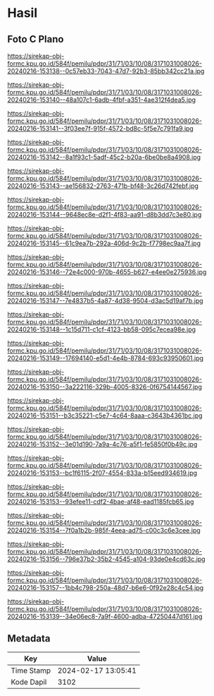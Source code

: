 # Hasil

## Foto C Plano

https://sirekap-obj-formc.kpu.go.id/584f/pemilu/pdpr/31/71/03/10/08/3171031008026-20240216-153138--0c57eb33-7043-47d7-92b3-85bb342cc21a.jpg

https://sirekap-obj-formc.kpu.go.id/584f/pemilu/pdpr/31/71/03/10/08/3171031008026-20240216-153140--48a107c1-6adb-4fbf-a351-4ae312f4dea5.jpg

https://sirekap-obj-formc.kpu.go.id/584f/pemilu/pdpr/31/71/03/10/08/3171031008026-20240216-153141--3f03ee7f-915f-4572-bd8c-5f5e7c791fa9.jpg

https://sirekap-obj-formc.kpu.go.id/584f/pemilu/pdpr/31/71/03/10/08/3171031008026-20240216-153142--8a1f93c1-5adf-45c2-b20a-6be0be8a4908.jpg

https://sirekap-obj-formc.kpu.go.id/584f/pemilu/pdpr/31/71/03/10/08/3171031008026-20240216-153143--ae156832-2763-471b-bf48-3c26d742febf.jpg

https://sirekap-obj-formc.kpu.go.id/584f/pemilu/pdpr/31/71/03/10/08/3171031008026-20240216-153144--9648ec8e-d2f1-4f83-aa91-d8b3dd7c3e80.jpg

https://sirekap-obj-formc.kpu.go.id/584f/pemilu/pdpr/31/71/03/10/08/3171031008026-20240216-153145--61c9ea7b-292a-406d-9c2b-f7798ec9aa7f.jpg

https://sirekap-obj-formc.kpu.go.id/584f/pemilu/pdpr/31/71/03/10/08/3171031008026-20240216-153146--72e4c000-970b-4655-b627-e4ee0e275936.jpg

https://sirekap-obj-formc.kpu.go.id/584f/pemilu/pdpr/31/71/03/10/08/3171031008026-20240216-153147--7e4837b5-4a87-4d38-9504-d3ac5d19af7b.jpg

https://sirekap-obj-formc.kpu.go.id/584f/pemilu/pdpr/31/71/03/10/08/3171031008026-20240216-153148--1c15d711-c1cf-4123-bb58-095c7ecea98e.jpg

https://sirekap-obj-formc.kpu.go.id/584f/pemilu/pdpr/31/71/03/10/08/3171031008026-20240216-153149--17694140-e5d1-4e4b-8784-693c93950601.jpg

https://sirekap-obj-formc.kpu.go.id/584f/pemilu/pdpr/31/71/03/10/08/3171031008026-20240216-153150--3a222116-329b-4005-8326-0f6754144567.jpg

https://sirekap-obj-formc.kpu.go.id/584f/pemilu/pdpr/31/71/03/10/08/3171031008026-20240216-153151--b3c35221-c5e7-4c64-8aaa-c3643b4361bc.jpg

https://sirekap-obj-formc.kpu.go.id/584f/pemilu/pdpr/31/71/03/10/08/3171031008026-20240216-153152--3e01d190-7a9a-4c76-a5f1-fe5850f0b49c.jpg

https://sirekap-obj-formc.kpu.go.id/584f/pemilu/pdpr/31/71/03/10/08/3171031008026-20240216-153153--bc1f6115-2f07-4554-833a-b15eed934619.jpg

https://sirekap-obj-formc.kpu.go.id/584f/pemilu/pdpr/31/71/03/10/08/3171031008026-20240216-153153--93efee11-cdf2-4bae-af48-ead1185fcb65.jpg

https://sirekap-obj-formc.kpu.go.id/584f/pemilu/pdpr/31/71/03/10/08/3171031008026-20240216-153154--7f0a1b2b-985f-4eea-ad75-c00c3c6e3cee.jpg

https://sirekap-obj-formc.kpu.go.id/584f/pemilu/pdpr/31/71/03/10/08/3171031008026-20240216-153156--796e37b2-35b2-4545-a104-93de0e4cd63c.jpg

https://sirekap-obj-formc.kpu.go.id/584f/pemilu/pdpr/31/71/03/10/08/3171031008026-20240216-153157--1bb4c798-250a-48d7-b6e6-0f92e28c4c54.jpg

https://sirekap-obj-formc.kpu.go.id/584f/pemilu/pdpr/31/71/03/10/08/3171031008026-20240216-153139--34e06ec8-7a9f-4600-adba-47250447d161.jpg


## Metadata

| Key        | Value               |
| ---------- | ------------------- |
| Time Stamp | 2024-02-17 13:05:41 |
| Kode Dapil | 3102                |



